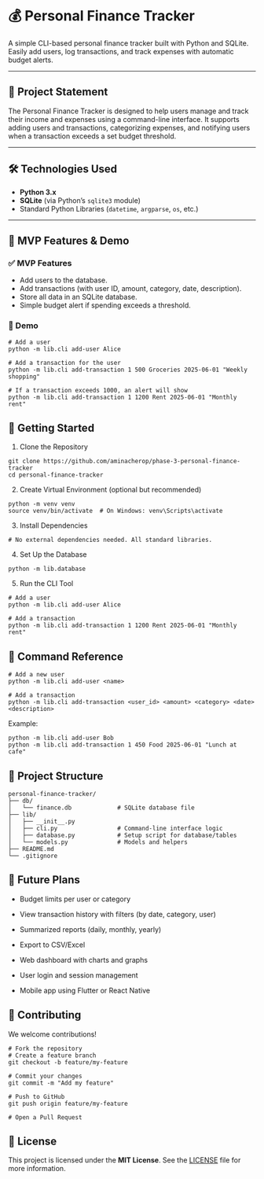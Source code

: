 # 💰 Personal Finance Tracker

A simple CLI-based personal finance tracker built with Python and SQLite. Easily add users, log transactions, and track expenses with automatic budget alerts.

---

## 📌 Project Statement

The Personal Finance Tracker is designed to help users manage and track their income and expenses using a command-line interface. It supports adding users and transactions, categorizing expenses, and notifying users when a transaction exceeds a set budget threshold.

---

## 🛠️ Technologies Used

- **Python 3.x**
- **SQLite** (via Python’s `sqlite3` module)
- Standard Python Libraries (`datetime`, `argparse`, `os`, etc.)

---

## 🧪 MVP Features & Demo

### ✅ MVP Features
- Add users to the database.
- Add transactions (with user ID, amount, category, date, description).
- Store all data in an SQLite database.
- Simple budget alert if spending exceeds a threshold.

### 🎥 Demo

```
# Add a user
python -m lib.cli add-user Alice

# Add a transaction for the user
python -m lib.cli add-transaction 1 500 Groceries 2025-06-01 "Weekly shopping"

# If a transaction exceeds 1000, an alert will show
python -m lib.cli add-transaction 1 1200 Rent 2025-06-01 "Monthly rent"
```
## 🚀 Getting Started
1. Clone the Repository
```
git clone https://github.com/aminacherop/phase-3-personal-finance-tracker
cd personal-finance-tracker
```
2. Create Virtual Environment (optional but recommended)
```
python -m venv venv
source venv/bin/activate  # On Windows: venv\Scripts\activate
```
3. Install Dependencies
```
# No external dependencies needed. All standard libraries.
```
4. Set Up the Database
```
python -m lib.database
```
5. Run the CLI Tool
```
# Add a user
python -m lib.cli add-user Alice

# Add a transaction
python -m lib.cli add-transaction 1 1200 Rent 2025-06-01 "Monthly rent"
```
## 🧭 Command Reference
```
# Add a new user
python -m lib.cli add-user <name>

# Add a transaction
python -m lib.cli add-transaction <user_id> <amount> <category> <date> <description>
```
Example:

```
python -m lib.cli add-user Bob
python -m lib.cli add-transaction 1 450 Food 2025-06-01 "Lunch at cafe"
```
## 📁 Project Structure
```
personal-finance-tracker/
├── db/
│   └── finance.db             # SQLite database file
├── lib/
│   ├── __init__.py
│   ├── cli.py                 # Command-line interface logic
│   ├── database.py            # Setup script for database/tables
│   └── models.py              # Models and helpers
├── README.md
└── .gitignore
```
## 🔮 Future Plans
- Budget limits per user or category

- View transaction history with filters (by date, category, user)

- Summarized reports (daily, monthly, yearly)

- Export to CSV/Excel

- Web dashboard with charts and graphs

- User login and session management

- Mobile app using Flutter or React Native

## 🤝 Contributing
We welcome contributions!

```
# Fork the repository
# Create a feature branch
git checkout -b feature/my-feature

# Commit your changes
git commit -m "Add my feature"

# Push to GitHub
git push origin feature/my-feature

# Open a Pull Request
```
## 📃 License

This project is licensed under the **MIT License**. See the [LICENSE](LICENSE) file for more information.
